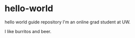 # hello-world
hello world guide repository
I'm an online grad student at UW.

I like burritos and beer.
